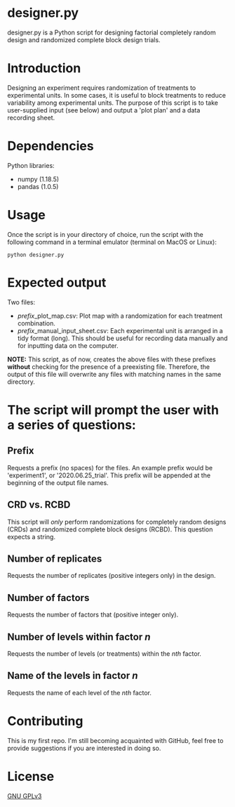 # designer.py
designer.py is a Python script for designing factorial completely random design and randomized complete block design trials.

# Introduction
Designing an experiment requires randomization of treatments to experimental units. In some cases, it is useful to block treatments to reduce variability among experimental units. The purpose of this script is to take user-supplied input (see below) and output a 'plot plan' and a data recording sheet.

# Dependencies
Python libraries:
- numpy  (1.18.5)
- pandas (1.0.5)

# Usage
Once the script is in your directory of choice, run the script with the following command in a terminal emulator (terminal on MacOS or Linux):

```{bash}
python designer.py
```
# Expected output
Two files:
- *prefix*\_plot\_map.csv: Plot map with a randomization for each treatment combination.
- *prefix*\_manual\_input\_sheet.csv: Each experimental unit is arranged in a tidy format (long). This should be useful for recording data manually and for inputting data on the computer.

**NOTE:** This script, as of now, creates the above files with these prefixes **without** checking for the presence of a preexisting file. Therefore, the output of this file will overwrite any files with matching names in the same directory.

# The script will prompt the user with a series of questions:

## Prefix
Requests a prefix (no spaces) for the files. An example prefix would be 'experiment1', or '2020.06.25_trial'. This prefix will be appended at the beginning of the output file names.

## CRD vs. RCBD
This script will *only* perform randomizations for completely random designs (CRDs) and randomized complete block designs (RCBD). This question expects a string.

## Number of replicates
Requests the number of replicates (positive integers only) in the design.

## Number of factors
Requests the number of factors that (positive integer only).

## Number of levels within factor *n*
Requests the number of levels (or treatments) within the *nth* factor. 

## Name of the levels in factor *n*
Requests the name of each level of the *nth* factor.

# Contributing
This is my first repo. I'm still becoming acquainted with GitHub, feel free to provide suggestions if you are interested in doing so. 

# License
[GNU GPLv3](https://choosealicense.com/licenses/gpl-3.0/)
